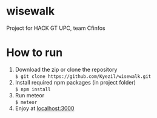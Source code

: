 # wisewalk
Project for HACK GT UPC, team Cfinfos


# How to run
1. Download the zip or clone the repository  
  `$ git clone https://github.com/Kyezil/wisewalk.git`
2. Install required npm packages (in project folder)  
  `$ npm install`
3. Run meteor  
  `$ meteor`
4. Enjoy at [localhost:3000](http://localhost:3000/)
